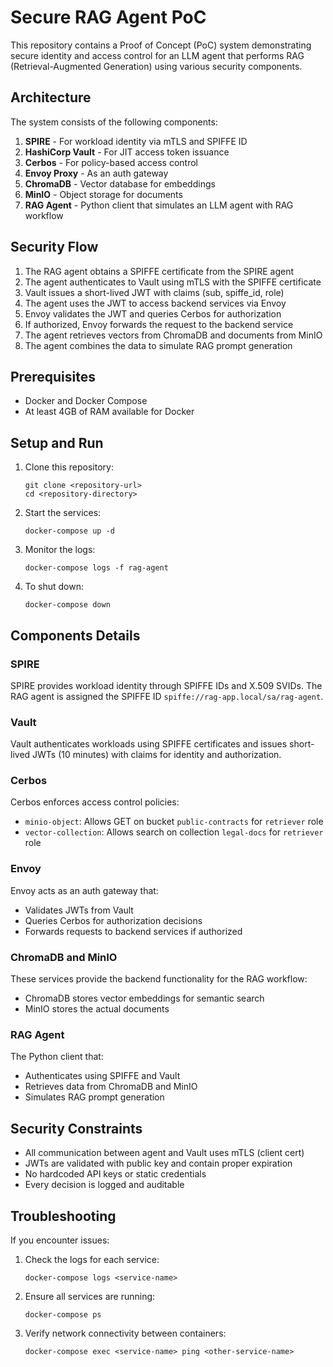 # Secure RAG Agent PoC

This repository contains a Proof of Concept (PoC) system demonstrating secure identity and access control for an LLM agent that performs RAG (Retrieval-Augmented Generation) using various security components.

## Architecture

The system consists of the following components:

1. **SPIRE** - For workload identity via mTLS and SPIFFE ID
2. **HashiCorp Vault** - For JIT access token issuance
3. **Cerbos** - For policy-based access control
4. **Envoy Proxy** - As an auth gateway
5. **ChromaDB** - Vector database for embeddings
6. **MinIO** - Object storage for documents
7. **RAG Agent** - Python client that simulates an LLM agent with RAG workflow

## Security Flow

1. The RAG agent obtains a SPIFFE certificate from the SPIRE agent
2. The agent authenticates to Vault using mTLS with the SPIFFE certificate
3. Vault issues a short-lived JWT with claims (sub, spiffe_id, role)
4. The agent uses the JWT to access backend services via Envoy
5. Envoy validates the JWT and queries Cerbos for authorization
6. If authorized, Envoy forwards the request to the backend service
7. The agent retrieves vectors from ChromaDB and documents from MinIO
8. The agent combines the data to simulate RAG prompt generation

## Prerequisites

- Docker and Docker Compose
- At least 4GB of RAM available for Docker

## Setup and Run

1. Clone this repository:
   ```
   git clone <repository-url>
   cd <repository-directory>
   ```

2. Start the services:
   ```
   docker-compose up -d
   ```

3. Monitor the logs:
   ```
   docker-compose logs -f rag-agent
   ```

4. To shut down:
   ```
   docker-compose down
   ```

## Components Details

### SPIRE

SPIRE provides workload identity through SPIFFE IDs and X.509 SVIDs. The RAG agent is assigned the SPIFFE ID `spiffe://rag-app.local/sa/rag-agent`.

### Vault

Vault authenticates workloads using SPIFFE certificates and issues short-lived JWTs (10 minutes) with claims for identity and authorization.

### Cerbos

Cerbos enforces access control policies:
- `minio-object`: Allows GET on bucket `public-contracts` for `retriever` role
- `vector-collection`: Allows search on collection `legal-docs` for `retriever` role

### Envoy

Envoy acts as an auth gateway that:
- Validates JWTs from Vault
- Queries Cerbos for authorization decisions
- Forwards requests to backend services if authorized

### ChromaDB and MinIO

These services provide the backend functionality for the RAG workflow:
- ChromaDB stores vector embeddings for semantic search
- MinIO stores the actual documents

### RAG Agent

The Python client that:
- Authenticates using SPIFFE and Vault
- Retrieves data from ChromaDB and MinIO
- Simulates RAG prompt generation

## Security Constraints

- All communication between agent and Vault uses mTLS (client cert)
- JWTs are validated with public key and contain proper expiration
- No hardcoded API keys or static credentials
- Every decision is logged and auditable

## Troubleshooting

If you encounter issues:

1. Check the logs for each service:
   ```
   docker-compose logs <service-name>
   ```

2. Ensure all services are running:
   ```
   docker-compose ps
   ```

3. Verify network connectivity between containers:
   ```
   docker-compose exec <service-name> ping <other-service-name>
   ```
